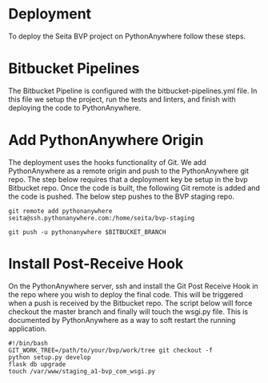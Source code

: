 # Deployment

To deploy the Seita BVP project on PythonAnywhere follow these steps.

# Bitbucket Pipelines

The Bitbucket Pipeline is configured with the bitbucket-pipelines.yml file.
In this file we setup the project, run the tests and linters, and finish with
deploying the code to PythonAnywhere.

# Add PythonAnywhere Origin

The deployment uses the hooks functionality of Git. We add PythonAnywhere as a
remote origin and push to the PythonAnywhere git repo. The step below requires that
a deployment key be setup in the bvp Bitbucket repo. Once the code is built, the following
Git remote is added and the code is pushed. The below step pushes to the BVP staging repo.

```
git remote add pythonanywhere seita@ssh.pythonanywhere.com:/home/seita/bvp-staging

git push -u pythonanywhere $BITBUCKET_BRANCH
```

# Install Post-Receive Hook

On the PythonAnywhere server, ssh and install the Git Post Receive Hook
in the repo where you wish to deploy the final code. This will be triggered when a
push is received by the Bitbucket repo. The script below will force checkout the master
branch and finally will touch the wsgi.py file. This is documented by PythonAnywhere as
a way to soft restart the running application.

```
#!/bin/bash
GIT_WORK_TREE=/path/to/your/bvp/work/tree git checkout -f 
python setup.py develop
flask db upgrade
touch /var/www/staging_a1-bvp_com_wsgi.py
```
